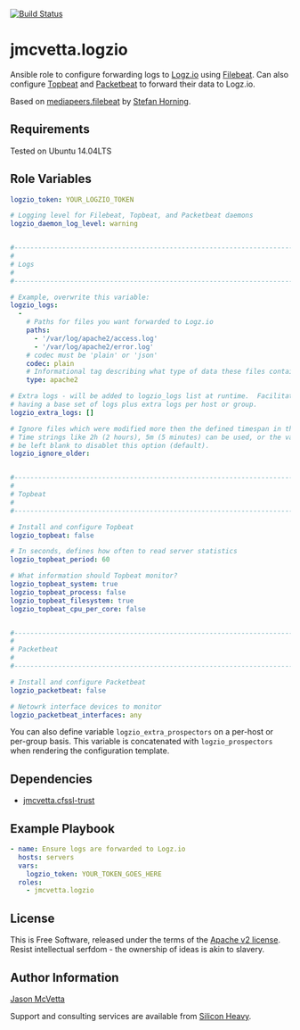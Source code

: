 [![Build Status](https://travis-ci.org/jmcvetta/ansible-logzio.svg?branch=master)](https://travis-ci.org/jmcvetta/ansible-logzio)

jmcvetta.logzio
===============

Ansible role to configure forwarding logs to [Logz.io](http://logz.io) using
[Filebeat](https://www.elastic.co/products/beats/filebeat).  Can also configure
[Topbeat](https://www.elastic.co/products/beats/topbeat) and
[Packetbeat](https://www.elastic.co/products/beats/packetbeat) to forward their
data to Logz.io.

Based on [mediapeers.filebeat](https://galaxy.ansible.com/mediapeers/filebeat)
by [Stefan Horning](mailto:horning@mediapeers.com).


Requirements
------------

Tested on Ubuntu 14.04LTS


Role Variables
--------------

```yaml
logzio_token: YOUR_LOGZIO_TOKEN

# Logging level for Filebeat, Topbeat, and Packetbeat daemons
logzio_daemon_log_level: warning


#-------------------------------------------------------------------------------
#
# Logs
#
#-------------------------------------------------------------------------------

# Example, overwrite this variable:
logzio_logs:
  - 
    # Paths for files you want forwarded to Logz.io
    paths:
      - '/var/log/apache2/access.log'
      - '/var/log/apache2/error.log'
    # codec must be 'plain' or 'json'
    codec: plain 
    # Informational tag describing what type of data these files contain
    type: apache2

# Extra logs - will be added to logzio_logs list at runtime.  Facilitates
# having a base set of logs plus extra logs per host or group.
logzio_extra_logs: []

# Ignore files which were modified more then the defined timespan in the past.
# Time strings like 2h (2 hours), 5m (5 minutes) can be used, or the value can 
# be left blank to disablet this option (default).
logzio_ignore_older: 


#-------------------------------------------------------------------------------
#
# Topbeat
#
#-------------------------------------------------------------------------------

# Install and configure Topbeat
logzio_topbeat: false

# In seconds, defines how often to read server statistics
logzio_topbeat_period: 60

# What information should Topbeat monitor?
logzio_topbeat_system: true
logzio_topbeat_process: false
logzio_topbeat_filesystem: true
logzio_topbeat_cpu_per_core: false


#-------------------------------------------------------------------------------
#
# Packetbeat
#
#-------------------------------------------------------------------------------

# Install and configure Packetbeat
logzio_packetbeat: false

# Netowrk interface devices to monitor
logzio_packetbeat_interfaces: any
```

You can also define variable `logzio_extra_prospectors` on a per-host or
per-group basis.  This variable is concatenated with `logzio_prospectors`
when rendering the configuration template.


Dependencies
------------

* [jmcvetta.cfssl-trust](https://galaxy.ansible.com/jmcvetta/cfssl-trust/)


Example Playbook
----------------

```yaml
- name: Ensure logs are forwarded to Logz.io
  hosts: servers
  vars:
    logzio_token: YOUR_TOKEN_GOES_HERE
  roles:
    - jmcvetta.logzio
```


License
-------

This is Free Software, released under the terms of the [Apache v2
license](LICENSE).  Resist intellectual serfdom - the ownership of ideas is
akin to slavery.


Author Information
------------------

[Jason McVetta](mailto:jason.mcvetta@gmail.com)

Support and consulting services are available from [Silicon
Heavy](http://siliconheavy.com).
